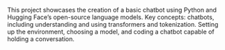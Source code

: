 This project  showcases the creation of a basic chatbot using Python and Hugging Face’s open-source language models. 
Key concepts: chatbots, including understanding and using transformers and tokenization. 
Setting up the environment, choosing a model, and coding a chatbot capable of holding a conversation.
